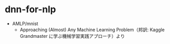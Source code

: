 # dnn-for-nlp

- AMLP/mnist
  - Approaching (Almost) Any Machine Learning Problem（邦訳: Kaggle Grandmaster
    に学ぶ機械学習実践アプローチ）より

